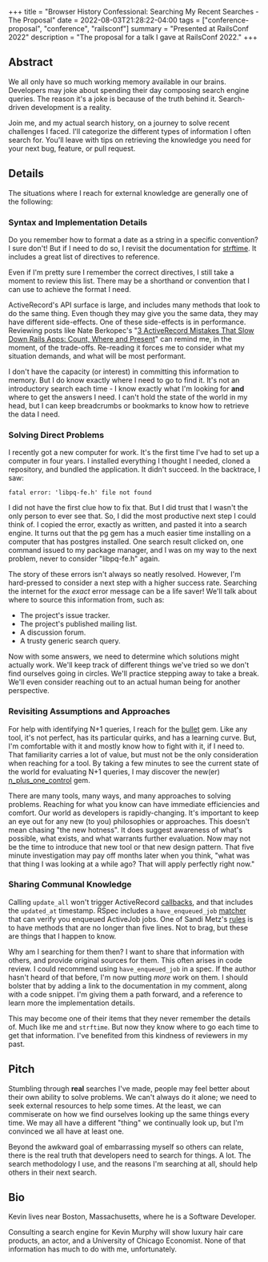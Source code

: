 +++
title = "Browser History Confessional: Searching My Recent Searches - The Proposal"
date = 2022-08-03T21:28:22-04:00
tags = ["conference-proposal", "conference", "railsconf"]
summary = "Presented at RailsConf 2022"
description = "The proposal for a talk I gave at RailsConf 2022."
+++

## Abstract

We all only have so much working memory available in our brains. Developers may joke about spending their day composing search engine queries. The reason it's a joke is because of the truth behind it. Search-driven development is a reality.

Join me, and my actual search history, on a journey to solve recent challenges I faced. I'll categorize the different types of information I often search for. You'll leave with tips on retrieving the knowledge you need for your next bug, feature, or pull request.

## Details

The situations where I reach for external knowledge are generally one of the following:

### Syntax and Implementation Details

Do you remember how to format a date as a string in a specific convention? I sure don't! But if I need to do so, I revisit the documentation for [strftime](https://apidock.com/ruby/DateTime/strftime). It includes a great list of directives to reference.

Even if I'm pretty sure I remember the correct directives, I still take a moment to review this list. There may be a shorthand or convention that I can use to achieve the format I need.

ActiveRecord's API surface is large, and includes many methods that look to do the same thing. Even though they may give you the same data, they may have different side-effects. One of these side-effects is in performance. Reviewing posts like Nate Berkopec's "[3 ActiveRecord Mistakes That Slow Down Rails Apps: Count, Where and Present](https://www.speedshop.co/2019/01/10/three-activerecord-mistakes.html)" can remind me, in the moment, of the trade-offs. Re-reading it forces me to consider what my situation demands, and what will be most performant.

I don't have the capacity (or interest) in committing this information to memory. But I do know exactly where I need to go to find it. It's not an introductory search each time - I know exactly what I'm looking for __and__ where to get the answers I need. I can't hold the state of the world in my head, but I can keep breadcrumbs or bookmarks to know how to retrieve the data I need.

### Solving Direct Problems

I recently got a new computer for work. It's the first time I've had to set up a computer in four years. I installed everything I thought I needed, cloned a repository, and bundled the application. It didn't succeed. In the backtrace, I saw:

```
fatal error: 'libpq-fe.h' file not found
```

I did not have the first clue how to fix that. But I did trust that I wasn't the only person to ever see that. So, I did the most productive next step I could think of. I copied the error, exactly as written, and pasted it into a search engine. It turns out that the pg gem has a much easier time installing on a computer that has postgres installed. One search result clicked on, one command issued to my package manager, and I was on my way to the next problem, never to consider "libpq-fe.h" again.

The story of these errors isn't always so neatly resolved. However, I'm hard-pressed to consider a next step with a higher success rate. Searching the internet for the *exact* error message can be a life saver! We'll talk about where to source this information from, such as:

* The project's issue tracker.
* The project's published mailing list.
* A discussion forum. 
* A trusty generic search query.

Now with some answers, we need to determine which solutions might actually work. We'll keep track of different things we've tried so we don't find ourselves going in circles. We'll practice stepping away to take a break. We'll even consider reaching out to an actual human being for another perspective.

### Revisiting Assumptions and Approaches

For help with identifying N+1 queries, I reach for the [bullet](https://github.com/flyerhzm/bullet) gem. Like any tool, it's not perfect, has its particular quirks, and has a learning curve. But, I'm comfortable with it and mostly know how to fight with it, if I need to. That familiarity carries a lot of value, but must not be the only consideration when reaching for a tool. By taking a few minutes to see the current state of the world for evaluating N+1 queries, I may discover the new(er) [n_plus_one_control](https://github.com/palkan/n_plus_one_control) gem.

There are many tools, many ways, and many approaches to solving problems. Reaching for what you know can have immediate efficiencies and comfort. Our world as developers is rapidly-changing. It's important to keep an eye out for any new (to you) philosophies or approaches. This doesn't mean chasing "the new hotness". It does suggest awareness of what's possible, what exists, and what warrants further evaluation. Now may not be the time to introduce that new tool or that new design pattern. That five minute investigation may pay off months later when you think, "what was that thing I was looking at a while ago? That will apply perfectly right now."

### Sharing Communal Knowledge

Calling `update_all` won't trigger ActiveRecord [callbacks](https://apidock.com/rails/ActiveRecord/Base/update_all/class), and that includes the `updated_at` timestamp. RSpec includes a `have_enqueued_job` [matcher](https://relishapp.com/rspec/rspec-rails/docs/matchers/have-enqueued-job-matcher) that can verify you enqueued ActiveJob jobs. One of Sandi Metz's [rules](https://thoughtbot.com/blog/sandi-metz-rules-for-developers) is to have methods that are no longer than five lines. Not to brag, but these are things that I happen to know.

Why am I searching for them then? I want to share that information with others, and provide original sources for them. This often arises in code review. I could recommend using `have_enqueued_job` in a spec. If the author hasn't heard of that before, I'm now putting *more* work on them. I should bolster that by adding a link to the documentation in my comment, along with a code snippet. I'm giving them a path forward, and a reference to learn more the implementation details.

This may become one of their items that they never remember the details of. Much like me and `strftime`. But now they know where to go each time to get that information. I've benefited from this kindness of reviewers in my past.

## Pitch

Stumbling through __real__ searches I've made, people may feel better about their own ability to solve problems. We can't always do it alone; we need to seek external resources to help some times. At the least, we can commiserate on how we find ourselves looking up the same things every time. We may all have a different "thing" we continually look up, but I'm convinced we all have at least one.

Beyond the awkward goal of embarrassing myself so others can relate, there is the real truth that developers need to search for things. A lot. The search methodology I use, and the reasons I'm searching at all, should help others in their next search.

## Bio

Kevin lives near Boston, Massachusetts, where he is a Software Developer.

Consulting a search engine for Kevin Murphy will show luxury hair care products, an actor, and a University of Chicago Economist. None of that information has much to do with me, unfortunately.
